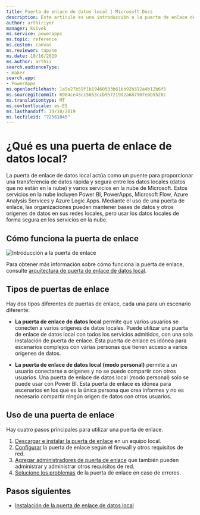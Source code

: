 ```yaml
---
title: Puerta de enlace de datos local | Microsoft Docs
description: Este artículo es una introducción a la puerta de enlace de datos local para PowerApps.
author: arthiriyer
manager: kvivek
ms.service: powerapps
ms.topic: reference
ms.custom: canvas
ms.reviewer: tapanm
ms.date: 10/16/2019
ms.author: arthii
search.audienceType:
- maker
search.app:
- PowerApps
ms.openlocfilehash: 1a5e27b59f1b19460933b61bb92b312a4b12b6f5
ms.sourcegitcommit: 6984ce43cc5653ccb957219d2a687907ebb5520c
ms.translationtype: MT
ms.contentlocale: es-ES
ms.lasthandoff: 10/18/2019
ms.locfileid: "72561045"
---
```

# <a name="what-is-an-on-premises-data-gateway"></a>¿Qué es una puerta de enlace de datos local?

La puerta de enlace de datos local actúa como un puente para proporcionar una transferencia de datos rápida y segura entre los datos locales (datos que no están en la nube) y varios servicios en la nube de Microsoft. Estos servicios en la nube incluyen Power BI, PowerApps, Microsoft Flow, Azure Analysis Services y Azure Logic Apps. Mediante el uso de una puerta de enlace, las organizaciones pueden mantener bases de datos y otros orígenes de datos en sus redes locales, pero usar los datos locales de forma segura en los servicios en la nube.

## <a name="how-the-gateway-works"></a>Cómo funciona la puerta de enlace

![Introducción a la puerta de enlace](media/gateway-reference/on-premises-data-gateway.png)

Para obtener más información sobre cómo funciona la puerta de enlace, consulte [arquitectura de puerta de enlace de datos local](/data-integration/gateway/service-gateway-onprem-indepth).

## <a name="types-of-gateways"></a>Tipos de puertas de enlace

Hay dos tipos diferentes de puertas de enlace, cada una para un escenario diferente:

- **La puerta de enlace de datos local** permite que varios usuarios se conecten a varios orígenes de datos locales. Puede utilizar una puerta de enlace de datos local con todos los servicios admitidos, con una sola instalación de puerta de enlace. Esta puerta de enlace es idónea para escenarios complejos con varias personas que tienen acceso a varios orígenes de datos.

- **La puerta de enlace de datos local (modo personal)** permite a un usuario conectarse a orígenes y no se puede compartir con otros usuarios. Una puerta de enlace de datos local (modo personal) solo se puede usar con Power BI. Esta puerta de enlace es idónea para escenarios en los que es la única persona que crea informes y no es necesario compartir ningún origen de datos con otros usuarios.

## <a name="use-a-gateway"></a>Uso de una puerta de enlace

Hay cuatro pasos principales para utilizar una puerta de enlace.

1. [Descargar e instalar la puerta de enlace](/data-integration/gateway/service-gateway-install) en un equipo local.
2. [Configurar](/data-integration/gateway/service-gateway-app) la puerta de enlace según el firewall y otros requisitos de red.
3. [Agregar administradores de puerta de enlace](/data-integration/gateway/service-gateway-manage) que también pueden administrar y administrar otros requisitos de red.
4. [Solucione los problemas](/data-integration/gateway/service-gateway-tshoot) de la puerta de enlace en caso de errores.

## <a name="next-steps"></a>Pasos siguientes

- [Instalación de la puerta de enlace de datos local](/data-integration/gateway/service-gateway-install)